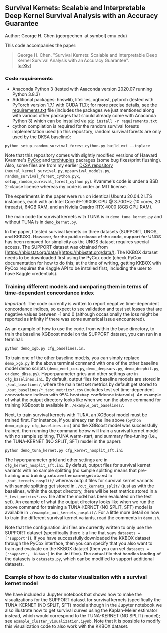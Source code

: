## Survival Kernets: Scalable and Interpretable Deep Kernel Survival Analysis with an Accuracy Guarantee

Author: George H. Chen (georgechen [at symbol] cmu.edu)

This code accompanies the paper:

> George H. Chen. "Survival Kernets: Scalable and Interpretable Deep Kernel Survival Analysis with an Accuracy Guarantee".\
> \[[arXiv](https://arxiv.org/abs/2206.10477)\]

### Code requirements

- Anaconda Python 3 (tested with Anaconda version 2020.07 running Python 3.8.3)
- Additional packages: hnswlib, lifelines, xgboost, pytorch (tested with PyTorch version 1.7.1 with CUDA 11.0); for more precise details, see the [requirements.txt](requirements.txt) file (includes the packages we just mentioned along with various other packages that should already come with Anaconda Python 3) which can be installed via `pip install -r requirements.txt`
- cython compilation is required for the random survival forests implementation used (in this repository, random survival forests are only used by the DKSA baseline):

```
python setup_random_survival_forest_cython.py build_ext --inplace
```

Note that this repository comes with slightly modified versions of Haavard Kvamme's [PyCox](https://github.com/havakv/pycox) and [torchtuples](https://github.com/havakv/torchtuples) packages (some bug fixes/print flushing). Also, some files are from my earlier [DKSA repository](https://github.com/georgehc/dksa/) (`neural_kernel_survival.py`, `npsurvival_models.py`, `random_survival_forest_cython.pyx`, `setup_random_survival_forest_cython.py`). Kvamme's code is under a BSD 2-clause license whereas my code is under an MIT license.

The experiments in the paper were run on identical Ubuntu 20.04.2 LTS instances, each with an Intel Core i9-10900K CPU @ 3.70GHz (10 cores, 20 threads), 64GB RAM, and an Nvidia Quadro RTX 4000 (8GB GPU RAM).

The main code for survival kernets with TUNA is in `demo_tuna_kernet.py` and without TUNA is in `demo_kernet.py`.

In the paper, I tested survival kernets on three datasets (SUPPORT, UNOS, and KKBOX). However, for the public release of the code, support for UNOS has been removed for simplicity as the UNOS dataset requires special access. The SUPPORT dataset was obtained from [https://hbiostat.org/data/](https://hbiostat.org/data/). The KKBOX dataset needs to be downloaded first using the PyCox code (check PyCox documentation for how to do this; at the time of writing, getting KKBOX with PyCox requires the Kaggle API to be installed first, including the user to have Kaggle credentials).

### Training different models and comparing them in terms of time-dependent concordance index

*Important:* The code currently is written to report negative time-dependent concordance indices, so expect to see validation and test set losses that are negative values between -1 and 0 (although occasionally the loss might be reported as infinity if there was some numerical issue encountered).

As an example of how to use the code, from within the base directory, to train the baseline XGBoost model on the SUPPORT dataset, you can run in a terminal:

```
python demo_xgb.py cfg_baselines.ini
```

To train one of the other baseline models, you can simply replace `demo_xgb.py` in the above terminal command with one of the other baseline model demo scripts (`demo_enet_cox.py`, `demo_deepsurv.py`, `demo_deephit.py`, or `demo_dksa.py`). Hyperparameter grids and other settings are in `cfg_baselines.ini`. By default, output files for baseline models are stored in `./out_baselines/`, where the main test set metrics by default get stored to `./out_baselines/*_test_metrics*.csv` (includes test set time-dependent concordance indices with 95% bootstrap confidence intervals). An example of what the output directory looks like when we run the above command for training XGBoost is available in `./example_out_baselines/`.

Next, to train survival kernets with TUNA, an XGBoost model must be trained first. For instance, if you already ran the line above (`python demo_xgb.py cfg_baselines.ini`) and the XGBoost model was successfully trained, then running the command below will train a survival kernet model with no sample splitting, TUNA warm-start, and summary fine-tuning (i.e., the TUNA-KERNET (NO SPLIT, SFT) model in the paper):

```
python demo_tuna_kernet.py cfg_kernet_nosplit_sft.ini
```

The hyperparameter grid and other settings are in `cfg_kernet_nosplit_sft.ini`. By default, output files for survival kernet variants with no sample splitting (no sample splitting means that pre-training and training sets are the same) get stored in `./out_kernets_nosplit/` whereas output files for survival kernet variants with sample splitting get stored in `./out_kernets_split/` (just as with the baselines, within the output directory, there will be test metrics stored in a `*_test_metrics*.csv` file after the model has been evaluated on the test set). An example of what the output directory looks like when we run the above command for training a TUNA-KERNET (NO SPLIT, SFT) model is available in `./example_out_kernets_nosplit/`. For a little more detail on how to train the different survival kernet variants, read the comments in `demo.sh`.

Note that the configuration .ini files are currently written to only use the SUPPORT dataset (specifically there is a line that says `datasets = ['support']`). If you have successfully downloaded the KKBOX dataset through the PyCox interface, then you can specify that you also want to train and evaluate on the KKBOX dataset (then you can set `datasets = ['support', 'kkbox']` in the .ini files). The actual file that handles loading of the datasets is `datasets.py`, which can be modified to support additional datasets.

### Example of how to do cluster visualization with a survival kernet model

We have included a Jupyter notebook that shows how to make the visualizations for the SUPPORT dataset for survival kernets (specifically the TUNA-KERNET (NO SPLIT, SFT) model although in the Jupyter notebook we also illustrate how to get survival curves using the Kaplan-Meier estimator instead, which would correspond to the TUNA-KERNET (NO SPLIT) model); see `example_cluster_visualization.ipynb`. Note that it is possible to modify this visualization code to also work with the KKBOX dataset.
